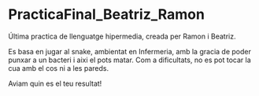 # PracticaFinal_Beatriz_Ramon
Última practica de llenguatge hipermedia, creada per Ramon i Beatriz.

Es basa en jugar al snake, ambientat en Infermeria, amb la gracia de poder punxar a un bacteri i aixi el pots matar.
Com a dificultats, no es pot tocar la cua amb el cos ni a les pareds.

Aviam quin es el teu resultat!
